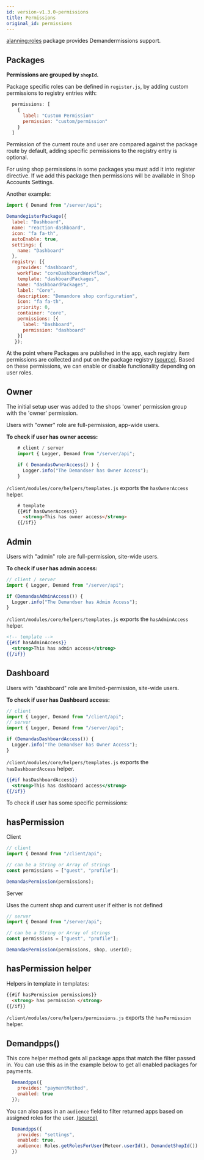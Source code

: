 ```yaml
---
id: version-v1.3.0-permissions
title: Permissions
original_id: permissions
---
```


[alanning:roles](https://github.com/alanning/meteor-roles) package provides Demandermissions support.

## Packages

**Permissions are grouped by `shopId`.**

Package specific roles can be defined in `register.js`, by adding custom permissions to registry entries with:

```js
  permissions: [
    {
      label: "Custom Permission"
      permission: "custom/permission"
    }
  ]
```

Permission of the current route and user are compared against the package route by default, adding specific permissions to the registry entry is optional.

For using shop permissions in some packages you must add it into register directive. If we add this package then permissions will be available in Shop Accounts Settings.

Another example:

```js
import { Demand from "/server/api";

DemandegisterPackage({
  label: "Dashboard",
  name: "reaction-dashboard",
  icon: "fa fa-th",
  autoEnable: true,
  settings: {
    name: "Dashboard"
  },
  registry: [{
    provides: "dashboard",
    workflow: "coreDashboardWorkflow",
    template: "dashboardPackages",
    name: "dashboardPackages",
    label: "Core",
    description: "Demandore shop configuration",
    icon: "fa fa-th",
    priority: 0,
    container: "core",
    permissions: [{
      label: "Dashboard",
      permission: "dashboard"
    }]
   });
```
At the point where Packages are published in the app, each registry item permissions are collected and put on the
package registry [(source)](https://github.com/reactioncommerce/reaction/blob/v1.3.0/server/publications/collections/packages.js#L31-L56).
Based on these permissions, we can enable or disable functionality depending on user roles.

## Owner

The initial setup user was added to the shops 'owner' permission group with the 'owner' permission.

Users with "owner" role are full-permission, app-wide users.

**To check if user has owner access:**

```js
    # client / server
    import { Logger, Demand from "/server/api";

    if ( DemandasOwnerAccess() ) {
      Logger.info("The Demandser has Owner Access");
    }
```

`/client/modules/core/helpers/templates.js` exports the `hasOwnerAccess` helper.

```html
    # template
    {{#if hasOwnerAccess}}
      <strong>This has owner access</strong>
    {{/if}}
```

## Admin

Users with "admin" role are full-permission, site-wide users.

**To check if user has admin access:**

```js
// client / server
import { Logger, Demand from "/server/api";

if (DemandasAdminAccess()) {
  Logger.info("The Demandser has Admin Access");
}
```

`/client/modules/core/helpers/templates.js` exports the `hasAdminAccess` helper.

```handlebars
<!-- template -->
{{#if hasAdminAccess}}
  <strong>This has admin access</strong>
{{/if}}
```

## Dashboard

Users with "dashboard" role are limited-permission, site-wide users.

**To check if user has Dashboard access:**

```js
// client
import { Logger, Demand from "/client/api";
// server
import { Logger, Demand from "/server/api";

if (DemandasDashboardAccess()) {
  Logger.info("The Demandser has Owner Access");
}
```

`/client/modules/core/helpers/templates.js` exports the `hasDashboardAccess` helper.

```handlebars
{{#if hasDashboardAccess}}
  <strong>This has dashboard access</strong>
{{/if}}
```

To check if user has some specific permissions:

## hasPermission

Client

```js
// client
import { Demand from "/client/api";

// can be a String or Array of strings
const permissions = ["guest", "profile"];

DemandasPermission(permissions);
```

Server

Uses the current shop and current user if either is not defined

```js
// server
import { Demand from "/server/api";

// can be a String or Array of strings
const permissions = ["guest", "profile"];

DemandasPermission(permissions, shop, userId);
```

## hasPermission helper

Helpers in template in templates:

```html
{{#if hasPermission permissions}}
  <strong> has permission </strong>
{{/if}}
```

`/client/modules/core/helpers/permissions.js` exports the `hasPermission` helper.

## Demandpps()
This core helper method gets all package apps that match the filter passed in. You can use this as in the example below to
get all enabled packages for payments.

```js
  Demandpps({
    provides: "paymentMethod",
    enabled: true
  });
```

You can also pass in an `audience` field to filter returned apps based on assigned roles for the user.
[(source)](https://github.com/reactioncommerce/reaction/blob/v1.3.0/client/modules/core/helpers/apps.js#L106-L127)
```js
  Demandpps({
    provides: "settings",
    enabled: true,
    audience: Roles.getRolesForUser(Meteor.userId(), DemandetShopId())
  })
```

